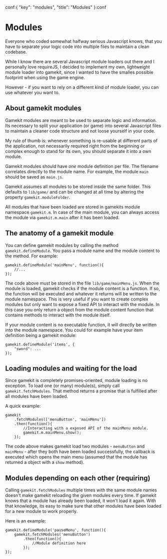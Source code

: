 conf:{
    "key": "modules",
    "title": "Modules"
}:conf

Modules
=======

Everyone who coded somewhat halfway serious Javascript knows, that you have to separate your
logic code into multiple files to maintain a clean codebase.

While I know there are several Javascript module loaders out there and I personally love
requireJS, I decided to implement my own, lightweight module loader into gamekit, since I
wanted to have the smalles possible footprint when using the game engine.

However - if you want to rely on a different kind of module loader, you can use whatever
you want to.


About gamekit modules
---------------------
Gamekit modules are meant to be used to separate logic and information. Its necessary to
split your application (or game) into several Javascript files to maintain a cleaner code
structure and not loose yourself in your code.

My rule of thumb is: whenever something is re-usable at different parts of the application,
not necessarily required right from the beginning or complex enough to stand for its own,
you should separate it into a own module.

Gamekit modules should have _one_ module definition per file. The filename correlates directly
to the module name. For example, the module `main` should be saved as `main.js`.

Gamekit assumes all modules to be stored inside the same folder. This defaults to `lib/game/` and
can be changed at all time by altering the property `gamekit.moduleFolder`.

All modules that have been loaded are stored in gamekits module namespace `gamekit.m`. In case
of the main module, you can always access the module via `gamekit.m.main` after it has been loaded.


The anatomy of a gamekit module
-------------------------------
You can define gamekit modules by calling the method `gamekit.defineModule`. You pass a module
name and the module content to the method. For example:

    gamekit.defineModule('mainMenu', function(){
        //...
    });

The code above must be stored in the file `lib/game/mainMenu.js`. When the module is loaded,
gamekit checks if the module content is a function. If so, the function will be executed and
whatever it returns will be written to the module namespace. This is very useful if you want
to create complex modules but only want to expose a fixed API to interact with the module. In
this case you only return a object from the module content function that contains methods to
interact with the module itself.

If your module content is no executable function, it will directly be written into the module
namespace. You could for example have your item definition being a gamekit module:

    gamekit.defineModule('items', {
        "sword": ...
    });


Loading modules and waiting for the load
----------------------------------------
Since gamekit is completely promises-oriented, module loading is no exception.
To load one (or many) module(s), simply call `gamekit.fetchModules`. That method
returns a promise that is fulfilled after all modules have been loaded.

A quick example:

    gamekit
        .fetchModules(['menuButton', 'mainMenu'])
        .then(function(){
            //Interacting with a exposed API of the mainMenu module.
            gamekit.m.mainMenu.show();
        });

The code above makes gamekit load two modules - `menuButton` and `mainMenu` - after
they both have been loaded successfully, the callback is executed which opens the main
menu (assumed that the module has returned a object with a `show` method).


Modules depending on each other (requiring)
-------------------------------------------

Calling `gamekit.fetchModules` multiple times with the same module names doesn't make gamekit
reloading the given modules every time. If gamekit knows that a module has already been
loaded, it won't load it again. With that knowledge, its easy to make sure that other modules
have been loaded for a new module to work properly.

Here is an example:

    gamekit.defineModule('pauseMenu', function(){
        gamekit.fetchModules('menuButton')
            .then(function(){
                //Module definition here
            });
    });
